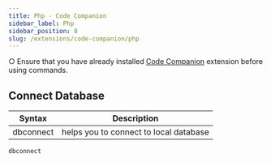 ```yaml
---
title: Php - Code Companion
sidebar_label: Php
sidebar_position: 8
slug: /extensions/code-companion/php
---
```


○ Ensure that you have already installed <a href="/extensions/code-companion/">Code Companion</a> extension before using commands.

## Connect Database

| Syntax    | Description                            |
| --------- | -------------------------------------- |
| dbconnect | helps you to connect to local database |

```
dbconnect
```
